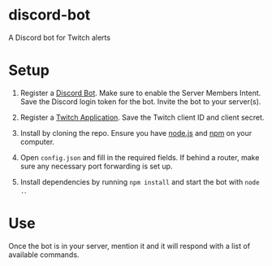 # discord-bot
A Discord bot for Twitch alerts

# Setup
1. Register a [Discord Bot](https://discord.com/developers/).
Make sure to enable the Server Members Intent. Save the Discord login token for the bot. Invite the bot to your server(s).

2. Register a [Twitch Application](https://dev.twitch.tv/). Save the Twitch client ID and client secret.

3. Install by cloning the repo. Ensure you have [node.js](https://nodejs.org/) and [npm](https://www.npmjs.com/) on your computer.

4. Open `config.json` and fill in the required fields. If behind a router, make sure any necessary port forwarding is set up.

5. Install dependencies by running `npm install` and start the bot with `node .`.

# Use
Once the bot is in your server, mention it and it will respond with a list of available commands.
